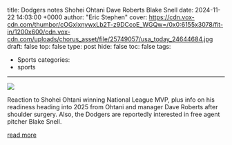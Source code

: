title: Dodgers notes Shohei Ohtani Dave Roberts Blake Snell
date: 2024-11-22 14:03:00 +0000
author: "Eric Stephen"
cover: https://cdn.vox-cdn.com/thumbor/cOGxIxnywxLb2T-z9DCcoE_WGQw=/0x0:6155x3078/fit-in/1200x600/cdn.vox-cdn.com/uploads/chorus_asset/file/25749057/usa_today_24644684.jpg
draft: false
top: false
type: post
hide: false
toc: false
tags:
  - Sports
categories:
  - sports
---

![](https://cdn.vox-cdn.com/thumbor/cOGxIxnywxLb2T-z9DCcoE_WGQw=/0x0:6155x3078/fit-in/1200x600/cdn.vox-cdn.com/uploads/chorus_asset/file/25749057/usa_today_24644684.jpg)

Reaction to Shohei Ohtani winning National League MVP, plus info on his readiness heading into 2025 from Ohtani and manager Dave Roberts after shoulder surgery. Also, the Dodgers are reportedly interested in free agent pitcher Blake Snell.

[read more](https://www.truebluela.com/2024/11/22/24302971/dodgers-shohei-ohtani-dave-roberts-blake-snell)
